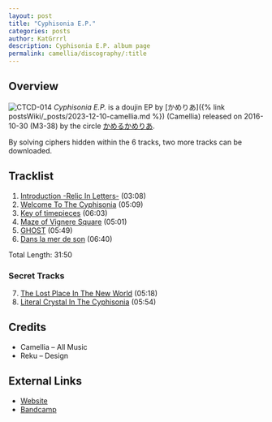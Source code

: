 ```yaml
---
layout: post
title: "Cyphisonia E.P."
categories: posts
author: KatGrrrl
description: Cyphisonia E.P. album page
permalink: camellia/discography/:title
---
```


## Overview

![CTCD-014](/assets/images/camellia/albums/CTCD-014.jpg)
*Cyphisonia E.P.* is a doujin EP by [かめりあ]({% link postsWiki/_posts/2023-12-10-camellia.md %}) (Camellia) released on 2016-10-30 (M3-38) by the circle [かめるかめりあ](#).

By solving ciphers hidden within the 6 tracks, two more tracks can be downloaded.

## Tracklist

1. [Introduction -Relic In Letters-](<{% link postsInclude/_posts/camellia/songs/Introduction-Relic-In-Letters-/2024-03-14-Introduction-Relic-In-Letters-.md %}>) (03:08)
2. [Welcome To The Cyphisonia](<{% link postsInclude/_posts/camellia/songs/Welcome-To-The-Cyphisonia/2024-03-14-Welcome-To-The-Cyphisonia.md %}>) (05:09)
3. [Key of timepieces](<{% link postsInclude/_posts/camellia/songs/Key-of-timepieces/2024-03-14-Key-of-timepieces.md %}>) (06:03)
4. [Maze of Vignere Square](<{% link postsInclude/_posts/camellia/songs/Maze-of-Vignere-Square/2024-03-14-Maze-of-Vignere-Square.md %}>) (05:01)
5. [GHOST](<{% link postsInclude/_posts/camellia/songs/GHOST/2024-03-14-GHOST.md %}>) (05:49)
6. [Dans la mer de son](<{% link postsInclude/_posts/camellia/songs/Dans-la-mer-de-son/2024-03-14-Dans-la-mer-de-son.md %}>) (06:40)

Total Length: 31:50

### Secret Tracks

7. [The Lost Place In The New World](<{% link postsInclude/_posts/camellia/songs/The-Lost-Place-In-The-New-World/2024-03-14-The-Lost-Place-In-The-New-World.md %}>) (05:18)
8. [Literal Crystal In The Cyphisonia](<{% link postsInclude/_posts/camellia/songs/Literal-Crystal-In-The-Cyphisonia/2024-03-14Literal-Crystal-In-The-Cyphisonia.md %}>) (05:54)

## Credits

* Camellia – All Music
* Reku – Design

## External Links

* [Website](https://cametek.jp/cyphisonia/)
* [Bandcamp](https://cametek.bandcamp.com/album/cyphisonia-e-p)

